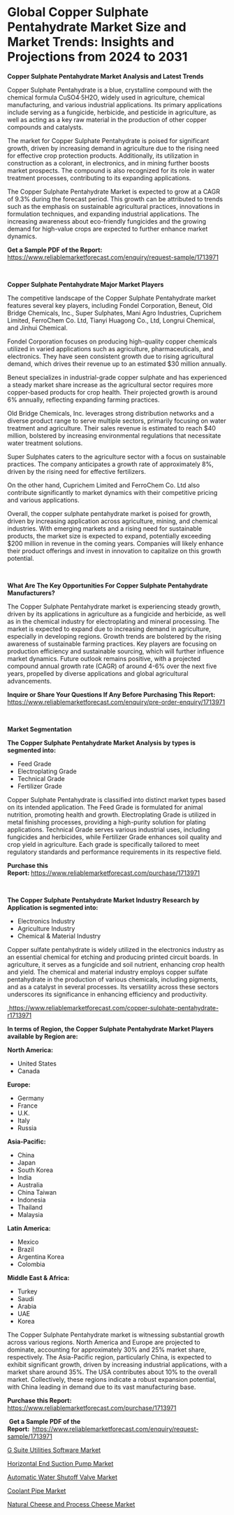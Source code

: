 <p><h1>Global Copper Sulphate Pentahydrate Market Size and Market Trends: Insights and Projections from 2024 to 2031</h1></p><p><strong>Copper Sulphate Pentahydrate Market Analysis and Latest Trends</strong></p>
<p><p>Copper Sulphate Pentahydrate is a blue, crystalline compound with the chemical formula CuSO4·5H2O, widely used in agriculture, chemical manufacturing, and various industrial applications. Its primary applications include serving as a fungicide, herbicide, and pesticide in agriculture, as well as acting as a key raw material in the production of other copper compounds and catalysts.</p><p>The market for Copper Sulphate Pentahydrate is poised for significant growth, driven by increasing demand in agriculture due to the rising need for effective crop protection products. Additionally, its utilization in construction as a colorant, in electronics, and in mining further boosts market prospects. The compound is also recognized for its role in water treatment processes, contributing to its expanding applications.</p><p>The Copper Sulphate Pentahydrate Market is expected to grow at a CAGR of 9.3% during the forecast period. This growth can be attributed to trends such as the emphasis on sustainable agricultural practices, innovations in formulation techniques, and expanding industrial applications. The increasing awareness about eco-friendly fungicides and the growing demand for high-value crops are expected to further enhance market dynamics.</p></p>
<p><strong>Get a Sample PDF of the Report:&nbsp;</strong> <a href="https://www.reliablemarketforecast.com/enquiry/request-sample/1713971?utm_campaign=1167&utm_medium=2&utm_source=Github&utm_content=ia&utm_term=22102024&utm_id=copper-sulphate-pentahydrate">https://www.reliablemarketforecast.com/enquiry/request-sample/1713971</a></p>
<p>&nbsp;</p>
<p><strong>Copper Sulphate Pentahydrate Major Market Players</strong></p>
<p><p>The competitive landscape of the Copper Sulphate Pentahydrate market features several key players, including Fondel Corporation, Beneut, Old Bridge Chemicals, Inc., Super Sulphates, Mani Agro Industries, Cuprichem Limited, FerroChem Co. Ltd, Tianyi Huagong Co., Ltd, Longrui Chemical, and Jinhui Chemical.</p><p>Fondel Corporation focuses on producing high-quality copper chemicals utilized in varied applications such as agriculture, pharmaceuticals, and electronics. They have seen consistent growth due to rising agricultural demand, which drives their revenue up to an estimated $30 million annually.</p><p>Beneut specializes in industrial-grade copper sulphate and has experienced a steady market share increase as the agricultural sector requires more copper-based products for crop health. Their projected growth is around 6% annually, reflecting expanding farming practices.</p><p>Old Bridge Chemicals, Inc. leverages strong distribution networks and a diverse product range to serve multiple sectors, primarily focusing on water treatment and agriculture. Their sales revenue is estimated to reach $40 million, bolstered by increasing environmental regulations that necessitate water treatment solutions.</p><p>Super Sulphates caters to the agriculture sector with a focus on sustainable practices. The company anticipates a growth rate of approximately 8%, driven by the rising need for effective fertilizers.</p><p>On the other hand, Cuprichem Limited and FerroChem Co. Ltd also contribute significantly to market dynamics with their competitive pricing and various applications.</p><p>Overall, the copper sulphate pentahydrate market is poised for growth, driven by increasing application across agriculture, mining, and chemical industries. With emerging markets and a rising need for sustainable products, the market size is expected to expand, potentially exceeding $200 million in revenue in the coming years. Companies will likely enhance their product offerings and invest in innovation to capitalize on this growth potential.</p></p>
<p>&nbsp;</p>
<p><strong>What Are The Key Opportunities For Copper Sulphate Pentahydrate Manufacturers?</strong></p>
<p><p>The Copper Sulphate Pentahydrate market is experiencing steady growth, driven by its applications in agriculture as a fungicide and herbicide, as well as in the chemical industry for electroplating and mineral processing. The market is expected to expand due to increasing demand in agriculture, especially in developing regions. Growth trends are bolstered by the rising awareness of sustainable farming practices. Key players are focusing on production efficiency and sustainable sourcing, which will further influence market dynamics. Future outlook remains positive, with a projected compound annual growth rate (CAGR) of around 4-6% over the next five years, propelled by diverse applications and global agricultural advancements.</p></p>
<p><strong>Inquire or Share Your Questions If Any Before Purchasing This Report:</strong> <a href="https://www.reliablemarketforecast.com/enquiry/pre-order-enquiry/1713971?utm_campaign=1167&utm_medium=2&utm_source=Github&utm_content=ia&utm_term=22102024&utm_id=copper-sulphate-pentahydrate">https://www.reliablemarketforecast.com/enquiry/pre-order-enquiry/1713971</a></p>
<p>&nbsp;</p>
<p><strong>Market Segmentation</strong></p>
<p><strong>The Copper Sulphate Pentahydrate Market Analysis by types is segmented into:</strong></p>
<p><ul><li>Feed Grade</li><li>Electroplating Grade</li><li>Technical Grade</li><li>Fertilizer Grade</li></ul></p>
<p><p>Copper Sulphate Pentahydrate is classified into distinct market types based on its intended application. The Feed Grade is formulated for animal nutrition, promoting health and growth. Electroplating Grade is utilized in metal finishing processes, providing a high-purity solution for plating applications. Technical Grade serves various industrial uses, including fungicides and herbicides, while Fertilizer Grade enhances soil quality and crop yield in agriculture. Each grade is specifically tailored to meet regulatory standards and performance requirements in its respective field.</p></p>
<p><strong>Purchase this Report:&nbsp;</strong><a href="https://www.reliablemarketforecast.com/purchase/1713971?utm_campaign=1167&utm_medium=2&utm_source=Github&utm_content=ia&utm_term=22102024&utm_id=copper-sulphate-pentahydrate">https://www.reliablemarketforecast.com/purchase/1713971</a></p>
<p>&nbsp;</p>
<p><strong>The Copper Sulphate Pentahydrate Market Industry Research by Application is segmented into:</strong></p>
<p><ul><li>Electronics Industry</li><li>Agriculture Industry</li><li>Chemical & Material Industry</li></ul></p>
<p><p>Copper sulfate pentahydrate is widely utilized in the electronics industry as an essential chemical for etching and producing printed circuit boards. In agriculture, it serves as a fungicide and soil nutrient, enhancing crop health and yield. The chemical and material industry employs copper sulfate pentahydrate in the production of various chemicals, including pigments, and as a catalyst in several processes. Its versatility across these sectors underscores its significance in enhancing efficiency and productivity.</p></p>
<p><a href="https://www.reliablemarketforecast.com/copper-sulphate-pentahydrate-r1713971?utm_campaign=1167&utm_medium=2&utm_source=Github&utm_content=ia&utm_term=22102024&utm_id=copper-sulphate-pentahydrate">&nbsp;https://www.reliablemarketforecast.com/copper-sulphate-pentahydrate-r1713971</a></p>
<p><strong>In terms of Region, the Copper Sulphate Pentahydrate Market Players available by Region are:</strong></p>
<p>
    <p> <strong> North America: </strong>
        <ul>
            <li>United States</li>
            <li>Canada</li>
        </ul>
        </p> 
    <p> <strong> Europe: </strong>
        <ul>
            <li>Germany</li>
            <li>France</li>
            <li>U.K.</li>
            <li>Italy</li>
            <li>Russia</li>
        </ul>
        </p> 
    <p> <strong> Asia-Pacific: </strong>
        <ul>
            <li>China</li>
            <li>Japan</li>
            <li>South Korea</li>
            <li>India</li>
            <li>Australia</li>
            <li>China Taiwan</li>
            <li>Indonesia</li>
            <li>Thailand</li>
            <li>Malaysia</li>
        </ul>
        </p> 
    <p> <strong> Latin America: </strong>
        <ul>
            <li>Mexico</li>
            <li>Brazil</li>
            <li>Argentina Korea</li>
            <li>Colombia</li>
        </ul>
        </p> 
    <p> <strong> Middle East & Africa: </strong>
        <ul>
            <li>Turkey</li>
            <li>Saudi</li>
            <li>Arabia</li>
            <li>UAE</li>
            <li>Korea</li>
        </ul>
    </p>
    </p>
<p><p>The Copper Sulphate Pentahydrate market is witnessing substantial growth across various regions. North America and Europe are projected to dominate, accounting for approximately 30% and 25% market share, respectively. The Asia-Pacific region, particularly China, is expected to exhibit significant growth, driven by increasing industrial applications, with a market share around 35%. The USA contributes about 10% to the overall market. Collectively, these regions indicate a robust expansion potential, with China leading in demand due to its vast manufacturing base.</p></p>
<p><strong>Purchase this Report: </strong><a href="https://www.reliablemarketforecast.com/purchase/1713971?utm_campaign=1167&utm_medium=2&utm_source=Github&utm_content=ia&utm_term=22102024&utm_id=copper-sulphate-pentahydrate">https://www.reliablemarketforecast.com/purchase/1713971</a></p>
<p>&nbsp;<strong>Get a Sample PDF of the Report:&nbsp;&nbsp;</strong><a href="https://www.reliablemarketforecast.com/enquiry/request-sample/1713971?utm_campaign=1167&utm_medium=2&utm_source=Github&utm_content=ia&utm_term=22102024&utm_id=copper-sulphate-pentahydrate">https://www.reliablemarketforecast.com/enquiry/request-sample/1713971</a></p>
<p><strong></strong></p>
<p><p><a href="https://github.com/brunafxh5tru/Market-Research-Report-List-1/blob/main/g-suite-utilities-software-market.md?utm_campaign=1167&utm_medium=2&utm_source=Github&utm_content=ia&utm_term=22102024&utm_id=copper-sulphate-pentahydrate">G Suite Utilities Software Market</a></p><p><a href="https://issuu.com/reportprime-2/docs/horizontal-end-suction-pump-market-_d935f5d865a16c?utm_campaign=1167&utm_medium=2&utm_source=Github&utm_content=ia&utm_term=22102024&utm_id=copper-sulphate-pentahydrate">Horizontal End Suction Pump Market</a></p><p><a href="https://www.linkedin.com/pulse/insights-automatic-water-shutoff-valve-market-size-which-expanding-6jbyc?utm_campaign=1167&utm_medium=2&utm_source=Github&utm_content=ia&utm_term=22102024&utm_id=copper-sulphate-pentahydrate">Automatic Water Shutoff Valve Market</a></p><p><a href="https://www.linkedin.com/pulse/global-coolant-pipe-nexus-sector-confluences-regional-catalysts-pizlc?utm_campaign=1167&utm_medium=2&utm_source=Github&utm_content=ia&utm_term=22102024&utm_id=copper-sulphate-pentahydrate">Coolant Pipe Market</a></p><p><a href="https://github.com/annicecos4/Market-Research-Report-List-1/blob/main/natural-cheese-and-process-cheese-market.md?utm_campaign=1167&utm_medium=2&utm_source=Github&utm_content=ia&utm_term=22102024&utm_id=copper-sulphate-pentahydrate">Natural Cheese and Process Cheese Market</a></p></p>